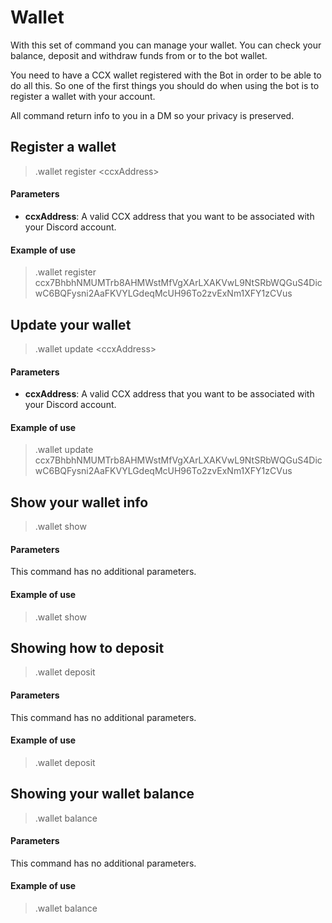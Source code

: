 # Wallet

With this set of command you can manage your wallet. You can check your balance, deposit and withdraw funds from or to the bot wallet.

You need to have a CCX wallet registered with the Bot in order to be able to do all this. So one of the first things you should do when using the bot is to register a wallet with your account.

All command return info to you in a DM so your privacy is preserved.

## Register a wallet

>.wallet register &#60;ccxAddress&#62;

#### Parameters

* **ccxAddress**: A valid CCX address that you want to be associated with your Discord account.

#### Example of use

>.wallet register ccx7BhbhNMUMTrb8AHMWstMfVgXArLXAKVwL9NtSRbWQGuS4DicwC6BQFysni2AaFKVYLGdeqMcUH96To2zvExNm1XFY1zCVus

## Update your wallet

>.wallet update &#60;ccxAddress&#62;

#### Parameters

* **ccxAddress**: A valid CCX address that you want to be associated with your Discord account.

#### Example of use

>.wallet update ccx7BhbhNMUMTrb8AHMWstMfVgXArLXAKVwL9NtSRbWQGuS4DicwC6BQFysni2AaFKVYLGdeqMcUH96To2zvExNm1XFY1zCVus

## Show your wallet info

>.wallet show

#### Parameters

This command has no additional parameters.

#### Example of use

>.wallet show

## Showing how to deposit

>.wallet deposit

#### Parameters

This command has no additional parameters.

#### Example of use

>.wallet deposit

## Showing your wallet balance

>.wallet balance

#### Parameters

This command has no additional parameters.

#### Example of use

>.wallet balance
